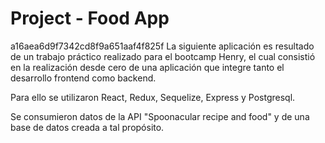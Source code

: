 # Project - Food App

a16aea6d9f7342cd8f9a651aaf4f825f
La siguiente aplicación es resultado de un trabajo práctico realizado para el bootcamp Henry, el cual consistió en la realización desde cero de una aplicación que integre tanto el desarrollo frontend como backend. 

Para ello se utilizaron React, Redux, Sequelize, Express y Postgresql.

Se consumieron datos de la API "Spoonacular recipe and food" y de una base de datos creada a tal propósito.
